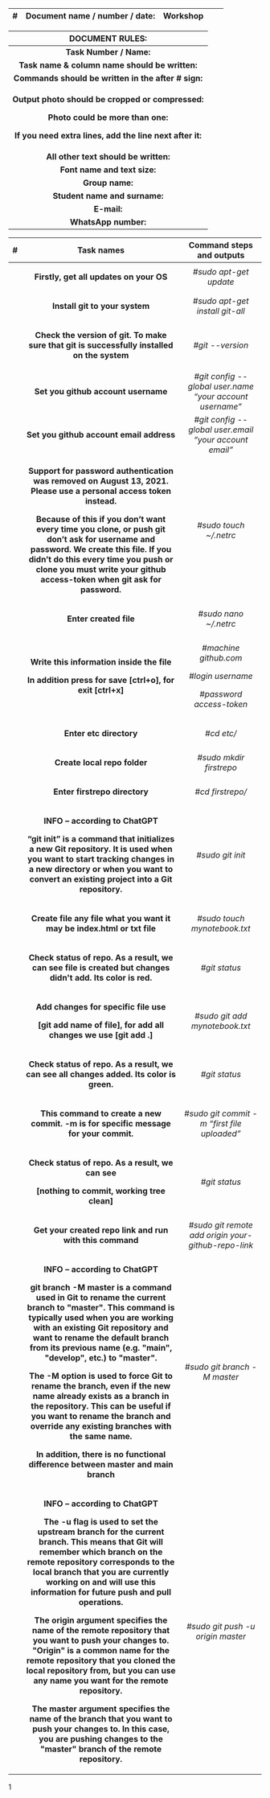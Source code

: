 ﻿

|**#**|**Document name / number / date:**|Workshop|||
| :-: | :-: | :-: | :- | :- |



|**DOCUMENT RULES:**|
| :-: |
|**Task Number / Name:**|`     `**Task /**|
|**Task name & column name should be written:**|**Bold (CTRL+B)**|
|**Commands should be written in the after # sign:**|*Italic (CTRL+I) #hostname*|
|<p>**Output photo should be cropped or compressed:**</p><p>**Photo could be more than one:**</p><p>**If you need extra lines, add the line next after it:**</p>|<p>***Description photo should be with title bar (CTRL + I + B)***</p><p>![](Aspose.Words.1331dde0-3e22-46eb-be43-1720989b8cce.001.png)</p>|
|**All other text should be written:**|Standard|
|**Font name and text size:**|Calibri and 9|
|**Group name:**|Dev\_ops|
|**Student name and surname:** |Asim Mahmudov|
|**E-mail:**|asimmahmudov18@gmail.com|
|**WhatsApp number:**|+994 50 996 2442|


|**#**|**Task names**|**Command steps and outputs**|
| :-: | :-: | :-: |
||<p></p><p>**Firstly, get all updates on your OS**</p><p></p>|*#sudo apt-get update*|
||<p></p><p>**Install git to your system**</p><p></p>|*#sudo apt-get install git-all*|
||<p></p><p>**Check the version of git. To make sure that git is successfully installed on the system**</p><p></p>|*#git --version*|
||<p></p><p>**Set you github account username**</p><p></p>|*#git config --global user.name “your account username”*|
||<p></p><p>**Set you github account email address**</p><p></p>|*#git config --global user.email “your account email”*|
||<p></p><p>**Support for password authentication was removed on August 13, 2021. Please use a personal access token instead.** </p><p></p><p>**Because of this if you don’t want every time you clone, or push git don’t ask for username and password. We create this file. If you didn’t do this every time you push or clone you must write your github access-token when git ask for password.**  </p><p></p>|*#sudo touch ~/.netrc*|
||<p></p><p>**Enter created file**</p><p></p>|*#sudo* *nano ~/.netrc*|
||<p></p><p>**Write this information inside the file**</p><p>**In addition press for save [ctrl+o], for exit [ctrl+x]**</p><p></p>|<p>*#machine github.com*</p><p>*#login username*</p><p>*#password access-token*</p>|
||<p></p><p>**Enter etc directory**</p><p></p>|*#cd etc/*|
||<p></p><p>**Create local repo folder**</p><p></p>|*#sudo mkdir firstrepo*|
||<p></p><p>**Enter firstrepo directory**</p><p></p>|*#cd firstrepo/*|
||<p></p><p>**INFO – according to ChatGPT**</p><p>**“git init” is a command that initializes a new Git repository. It is used when you want to start tracking changes in a new directory or when you want to convert an existing project into a Git repository.**</p><p></p>|*#sudo git init*|
||<p></p><p>**Create file any file what you want it may be index.html or txt file**</p><p></p>|*#sudo touch mynotebook.txt*|
||<p></p><p>**Check status of repo. As a result, we can see file is created but changes didn't add. Its color is red.**</p><p></p>|*#git status*|
||<p></p><p>**Add changes for specific file use** </p><p>**[git add name of file], for add all changes we use [git add .]**</p><p></p>|*#sudo git add mynotebook.txt*|
||<p></p><p>**Check status of repo. As a result, we can see all changes added. Its color is green.**</p><p></p>|*#git status*|
||<p></p><p>**This command to create a new commit. -m is for specific message for your commit.**</p><p></p>|*#sudo git commit -m “first file uploaded”*|
||<p></p><p>**Check status of repo. As a result, we can see**</p><p>**[nothing to commit, working tree clean]**</p><p></p>|*#git status*|
||<p></p><p></p><p>**Get your created repo link and run with this command**</p><p></p><p></p><p></p>|*#sudo git remote add origin your-github-repo-link*|
||<p></p><p>**INFO – according to ChatGPT**</p><p>**git branch -M master is a command used in Git to rename the current branch to "master". This command is typically used when you are working with an existing Git repository and want to rename the default branch from its previous name (e.g. "main", "develop", etc.) to "master".**</p><p></p><p>**The -M option is used to force Git to rename the branch, even if the new name already exists as a branch in the repository. This can be useful if you want to rename the branch and override any existing branches with the same name.**</p><p></p><p>**In addition, there is no functional difference between master and main branch**</p><p></p>|*#sudo git branch -M master*|
||<p></p><p>**INFO – according to ChatGPT**</p><p>**The -u flag is used to set the upstream branch for the current branch. This means that Git will remember which branch on the remote repository corresponds to the local branch that you are currently working on and will use this information for future push and pull operations.**</p><p></p><p>**The origin argument specifies the name of the remote repository that you want to push your changes to. "Origin" is a common name for the remote repository that you cloned the local repository from, but you can use any name you want for the remote repository.**</p><p></p><p>**The master argument specifies the name of the branch that you want to push your changes to. In this case, you are pushing changes to the "master" branch of the remote repository.**</p><p></p>|*#sudo git push -u origin master*|


1

